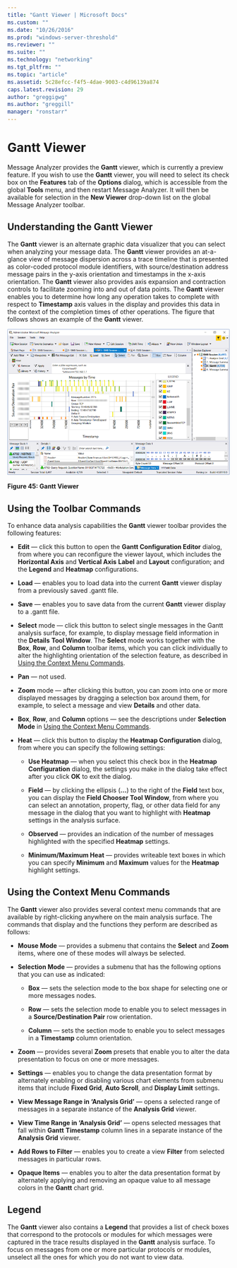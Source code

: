 ```yaml
---
title: "Gantt Viewer | Microsoft Docs"
ms.custom: ""
ms.date: "10/26/2016"
ms.prod: "windows-server-threshold"
ms.reviewer: ""
ms.suite: ""
ms.technology: "networking"
ms.tgt_pltfrm: ""
ms.topic: "article"
ms.assetid: 5c28efcc-f4f5-4dae-9003-c4d96139a874
caps.latest.revision: 29
author: "greggigwg"
ms.author: "greggill"
manager: "ronstarr"
---
```

# Gantt Viewer
Message Analyzer provides the **Gantt** viewer, which is currently a preview feature. If you wish to use the **Gantt** viewer, you will need to select its check box on the **Features** tab of the **Options** dialog, which is accessible from the global **Tools** menu, and then restart Message Analyzer. It will then be available for selection in the **New Viewer** drop-down list on the global Message Analyzer toolbar.  
  
## Understanding the Gantt Viewer  
 The **Gantt** viewer is an alternate graphic data visualizer that you can select when analyzing your message data. The **Gantt** viewer provides an at-a-glance view of message dispersion across a trace timeline that is presented as color-coded protocol module identifiers, with source/destination address message pairs in the y-axis orientation and timestamps in the x-axis orientation. The **Gantt** viewer also provides axis expansion and contraction controls to facilitate zooming into and out of data points. The **Gantt** viewer enables you to determine how long any operation takes to complete with respect to **Timestamp** axis values in the display and provides this data in the context of the completion times of other operations. The figure that follows shows an example of the **Gantt** viewer.  
  
 ![Gantt Viewer](media/fig45-gantt-viewer.png "Fig45-Gantt Viewer")  
  
 **Figure 45: Gantt Viewer**  
  
## Using the Toolbar Commands  
 To enhance data analysis capabilities the **Gantt** viewer toolbar provides the following features:  
  
-   **Edit** — click this button to open the **Gantt Configuration Editor** dialog, from where you can reconfigure the viewer layout, which includes the **Horizontal Axis** and **Vertical Axis** **Label** and **Layout** configuration; and the **Legend** and **Heatmap** configurations.  
  
-   **Load** — enables you to load data into the current **Gantt** viewer display from a previously saved .gantt file.  
  
-   **Save** — enables you to save data from the current **Gantt** viewer display to a .gantt file.  
  
-   **Select** mode — click this button to select single messages in the Gantt analysis surface, for example, to display message field information in the **Details** **Tool Window**. The **Select** mode works together with the **Box**, **Row**, and **Column** toolbar items, which you can click individually to alter the highlighting orientation of the selection feature, as described in [Using the Context Menu Commands](gantt-viewer.md#BKMK_ContextCommands).  
  
-   **Pan** — not used.  
  
-   **Zoom** mode — after clicking this button, you can zoom into one or more displayed messages by dragging a selection box around them, for example, to select a message and view **Details** and other data.  
  
-   **Box**, **Row**, and **Column** options — see the descriptions under **Selection Mode** in [Using the Context Menu Commands](gantt-viewer.md#BKMK_ContextCommands).  
  
-   **Heat** — click this button to display the **Heatmap Configuration** dialog, from where you can specify the following settings:  
  
    -   **Use Heatmap** — when you select this check box in the **Heatmap Configuration** dialog, the settings you make in the dialog take effect after you click **OK** to exit the dialog.  
  
    -   **Field** — by clicking the ellipsis (**…**) to the right of the **Field** text box, you can display the **Field Chooser** **Tool Window**, from where you can select an annotation, property, flag, or other data field for any message in the dialog that you want to highlight with **Heatmap** settings in the analysis surface.  
  
    -   **Observed** — provides an indication of the number of messages highlighted with the specified **Heatmap** settings.  
  
    -   **Minimum/Maximum Heat** — provides writeable text boxes in which you can specify **Minimum** and **Maximum** values for the **Heatmap** highlight settings.  
  
<a name="BKMK_ContextCommands"></a>   
## Using the Context Menu Commands  
 The **Gantt** viewer also provides several context menu commands that are available by right-clicking anywhere on the main analysis surface. The commands that display and the functions they perform are described as follows:  
  
-   **Mouse Mode** — provides a submenu that contains the **Select** and **Zoom** items, where one of these modes will always be selected.  
  
-   **Selection Mode** — provides a submenu that has the following options that you can use as indicated:  
  
    -   **Box** — sets the selection mode to the box shape for selecting one or more messages nodes.  
  
    -   **Row** — sets the selection mode to enable you to select messages in a **Source/Destination Pair** row orientation.  
  
    -   **Column** — sets the section mode to enable you to select messages in a **Timestamp** column orientation.  
  
-   **Zoom** — provides several **Zoom** presets that enable you to alter the data presentation to focus on one or more messages.  
  
-   **Settings** — enables you to change the data presentation format by alternately enabling or disabling various chart elements from submenu items that include **Fixed Grid**, **Auto Scroll**, and **Display Limit** settings.  
  
-   **View Message Range in ‘Analysis Grid’** — opens a selected range of messages in a separate instance of the **Analysis Grid** viewer.  
  
-   **View Time Range in ‘Analysis Grid’** — opens selected messages that fall within **Gantt** **Timestamp** column lines in a separate instance of the **Analysis Grid** viewer.  
  
-   **Add Rows to Filter** — enables you to create a view **Filter** from selected messages in particular rows.  
  
-   **Opaque Items** — enables you to alter the data presentation format by alternately applying and removing an opaque value to all message colors in the **Gantt** chart grid.  
  
## Legend  
 The **Gantt** viewer also contains a **Legend** that provides a list of check boxes that correspond to the protocols or modules for which messages were captured in the trace results displayed in the **Gantt** analysis surface. To focus on messages from one or more particular protocols or modules, unselect all the ones for which you do not want to view data.